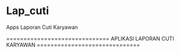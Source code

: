 # Lap_cuti
Apps Laporan Cuti Karyawan

============================== APLIKASI LAPORAN CUTI KARYAWAN ==============================
